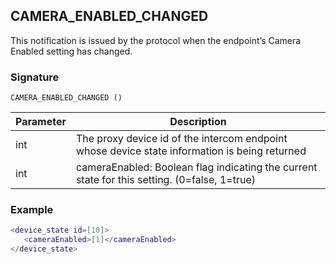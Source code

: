 ## CAMERA\_ENABLED\_CHANGED

This notification is issued by the protocol when the endpoint’s Camera Enabled setting has changed.


### Signature

 `CAMERA_ENABLED_CHANGED ()`


| Parameter | Description                                                                                   |
| --------- | --------------------------------------------------------------------------------------------- |
| int       | The proxy device id of the intercom endpoint whose device state information is being returned |
| int       | cameraEnabled: Boolean flag indicating the current state for this setting. (0=false, 1=true)  |


### Example

```lua
<device_state id=[10]>
   <cameraEnabled>[1]</cameraEnabled>
</device_state>
```
